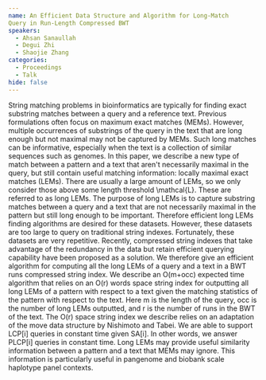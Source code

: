 ```yaml
---
name: An Efficient Data Structure and Algorithm for Long-Match
Query in Run-Length Compressed BWT
speakers:
  - Ahsan Sanaullah
  - Degui Zhi
  - Shaojie Zhang
categories:
  - Proceedings
  - Talk
hide: false
---
```


String matching problems in bioinformatics are typically
for finding exact substring matches between a query and a
reference text. Previous formulations often focus on
maximum exact matches (MEMs). However, multiple occurrences
of substrings of the query in the text that are long enough
but not maximal may not be captured by MEMs. Such long
matches can be informative, especially when the text is a
collection of similar sequences such as genomes. In this
paper, we describe a new type of match between a pattern
and a text that aren't necessarily maximal in the query,
but still contain useful matching information: locally
maximal exact matches (LEMs). There are usually a large
amount of LEMs, so we only consider those above some length
threshold \mathcal{L}. These are referred to as long
LEMs. The purpose of long LEMs is to capture substring
matches between a query and a text that are not necessarily
maximal in the pattern but still long enough to be
important. Therefore efficient long LEMs finding algorithms
are desired for these datasets. However, these datasets are
too large to query on traditional string indexes.
Fortunately, these datasets are very repetitive. Recently,
compressed string indexes that take advantage of the
redundancy in the data but retain efficient querying
capability have been proposed as a solution. We therefore
give an efficient algorithm for computing all the long LEMs
of a query and a text in a BWT runs compressed string
index. We describe an O(m+occ) expected time algorithm
that relies on an O(r) words space string index for
outputting all long LEMs of a pattern with respect to a
text given the matching statistics of the pattern with
respect to the text. Here m is the length of the query,
occ is the number of long LEMs outputted, and r is the
number of runs in the BWT of the text. The O(r) space
string index we describe relies on an adaptation of the
move data structure by Nishimoto and Tabei. We are able to
support LCP[i] queries in constant time given SA[i]. In
other words, we answer PLCP[i] queries in constant time.
Long LEMs may provide useful similarity information between
a pattern and a text that MEMs may ignore. This information
is particularly useful in pangenome and biobank scale
haplotype panel contexts.
